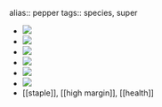alias:: pepper
tags:: species, super

- ![](https://peach-geographical-bat-397.mypinata.cloud/ipfs/QmbDu6WE4VYoSZGfTN7vkvDVpwy7t6uoQLD2uNamj7wv7k)
- ![](https://peach-geographical-bat-397.mypinata.cloud/ipfs/QmPT7g4XAMTqXh3mSUhYVAe6JcR5jUrG3X36ETBqAVMJqz)
- ![](https://peach-geographical-bat-397.mypinata.cloud/ipfs/QmS97AedXGKv3g8G1QpbvhCf6Y1fbXmdz4cC6S1bRXKPqk)
- ![](https://peach-geographical-bat-397.mypinata.cloud/ipfs/QmUw1ctxCdLLBZrgMjAGtQXugiQHGDL5CDSb82wUV6HRjQ)
- ![](https://peach-geographical-bat-397.mypinata.cloud/ipfs/QmabDJYFd3i45rSaJGaSKfETPYdvtRwcgtTkYtZsUNPSX1)
- ![](https://peach-geographical-bat-397.mypinata.cloud/ipfs/QmcnvLWtwRFZ8j8TA6ku7e8bUtguec78k9ksd2KaBNnmRh)
- [[staple]], [[high margin]], [[health]]